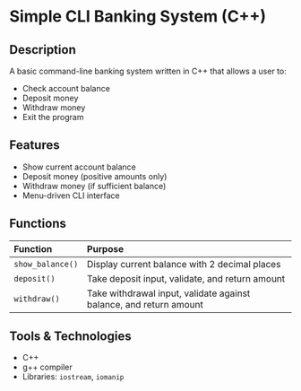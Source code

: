 #  Simple CLI Banking System (C++)


##  Description
A basic command-line banking system written in C++ that allows a user to:
- Check account balance
- Deposit money
- Withdraw money
- Exit the program

##  Features
- Show current account balance
- Deposit money (positive amounts only)
- Withdraw money (if sufficient balance)
- Menu-driven CLI interface

##  Functions
| Function              | Purpose                                  |
|:---------------------|:------------------------------------------|
| `show_balance()`      | Display current balance with 2 decimal places |
| `deposit()`           | Take deposit input, validate, and return amount |
| `withdraw()`          | Take withdrawal input, validate against balance, and return amount |

##  Tools & Technologies
- C++  
- g++ compiler  
- Libraries: `iostream`, `iomanip`


